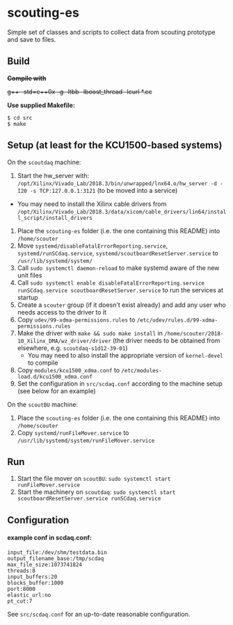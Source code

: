 # scouting-es
Simple set of classes and scripts to collect data from scouting prototype and save to files.

## Build

~~**Compile with**~~ 

~~g++ -std=c++0x -g -ltbb -lboost_thread -lcurl \*.cc~~

**Use supplied Makefile:**

```
$ cd src
$ make
```

## Setup (at least for the KCU1500-based systems)

On the `scoutdaq` machine:
1. Start the hw_server with: `/opt/Xilinx/Vivado_Lab/2018.3/bin/unwrapped/lnx64.o/hw_server -d -I20 -s TCP:127.0.0.1:3121` (to be moved into a service)
  * You may need to install the Xilinx cable drivers from `/opt/Xilinx/Vivado_Lab/2018.3/data/xicom/cable_drivers/lin64/install_script/install_drivers`
1. Place the `scouting-es` folder (i.e. the one containing this README) into `/home/scouter`
1. Move `systemd/disableFatalErrorReporting.service`, `systemd/runSCdaq.service`, `systemd/scoutboardResetServer.service` to `/usr/lib/systemd/system/`
1. Call `sudo systemctl daemon-reload` to make systemd aware of the new unit files
1. Call `sudo systemctl enable disableFatalErrorReporting.service runSCdaq.service scoutboardResetServer.service` to run the services at startup
1. Create a `scouter` group (if it doesn't exist already) and add any user who needs access to the driver to it
1. Copy `udev/99-xdma-permissions.rules` to `/etc/udev/rules.d/99-xdma-permissions.rules`
1. Make the driver with `make && sudo make install` in `/home/scouter/2018-10_Xilinx_DMA/wz_driver/driver` (the driver needs to be obtained from elsewhere, e.g. `scoutdaq-s1d12-39-01`)
   * You may need to also install the appropriate version of `kernel-devel` to compile
1. Copy `modules/kcu1500_xdma.conf` to `/etc/modules-load.d/kcu1500_xdma.conf`
1. Set the configuration in `src/scdaq.conf` according to the machine setup (see below for an example)

On the `scoutBU` machine:
1. Place the `scouting-es` folder (i.e. the one containing this README) into `/home/scouter`
1. Copy `systemd/runFileMover.service` to `/usr/lib/systemd/system/runFileMover.service`

## Run

1. Start the file mover on `scoutBU`: `sudo systemctl start runFileMover.service`
1. Start the machinery on `scoutdaq`: `sudo systemctl start scoutboardResetServer.service runSCdaq.service`

## Configuration

#### example conf in scdaq.conf:

```
input_file:/dev/shm/testdata.bin  
output_filename_base:/tmp/scdaq  
max_file_size:1073741824  
threads:8  
input_buffers:20  
blocks_buffer:1000  
port:8000  
elastic_url:no   
pt_cut:7  
```

See `src/scdaq.conf` for an up-to-date reasonable configuration.
